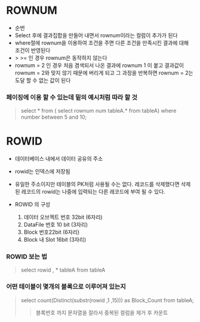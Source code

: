 # ROWNUM
* 순번
* Select 후에 결과집합을 만들어 내면서 rownum이라는 컬럼이 추가가 된다
* where절에 rownum을 이용하여 조건을 주면 다른 조건을 만족시킨 결과에 대해 조건이 반영된다
* \> \>= 인 경우 rownum은 동작하지 않는다
* rownum = 2 인 경우 처음 겸색되서 나온 결과에 rownum 1 이 붙고 결과값이 rownum = 2와 맞지 않기 때문에 버리게 되고 그 과정을 반복하면 rownum = 2는 도달 할 수 없는 값이 된다

### 페이징에 이용 할 수 있는데 밑의 예시처럼 따라 할 것
> select * from ( select rownum num tableA.* from tableA) where number between 5 and 10;

# ROWID
* 데이터베이스 내에서 데이터 공유의 주소
* rowid는 인덱스에 저장됨
* 유일한 주소이지만 테이블의 PK처럼 사용될 수는 없다. 레코드를 삭제했다면 삭제된 레코드의 rowid는 나중에 입력되는 다른 레코드에 부여 될 수 있다.

* ROWID 의 구성
  1. 데이터 오브젝트 번호 32bit (6자리)
  1. DataFile 번호 10 bit (3자리)
  1. Block 번호22bit (6자리)
  1. Block 내 Slot 16bit (3자리)

### ROWID 보는 법
> select rowid , * tableA from tableA

### 어떤 테이블이 몇개의 블록으로 이루어져 있는지
> select count(Distinct(substr(rowid ,1 ,15))) as Block_Count from tableA;
>> 블록번호 까지 문자열을 잘라서 중복된 컬럼을 제거 후 카운트

